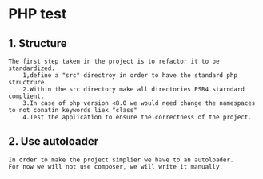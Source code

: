 # PHP test

## 1. Structure
    The first step taken in the project is to refactor it to be standardized.
        1,define a "src" directroy in order to have the standard php structrure.
        2.Within the src directory make all directories PSR4 starndard complient.
        3.In case of php version <8.0 we would need change the namespaces to not conatin keywords liek "class"
        4.Test the application to ensure the correctness of the project.

## 2. Use autoloader
    In order to make the project simplier we have to an autoloader.
    For now we will not use composer, we will write it manually.